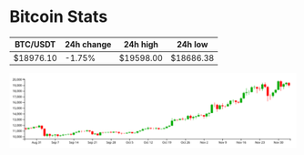 # Bitcoin Stats

BTC/USDT|24h change|24h high|24h low|
|---|---|---|---|
|$18976.10|-1.75%|$19598.00|$18686.38|

<img src="./chart.svg">

